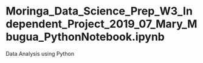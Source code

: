 # Moringa_Data_Science_Prep_W3_Independent_Project_2019_07_Mary_Mbugua_PythonNotebook.ipynb
Data Analysis using Python
